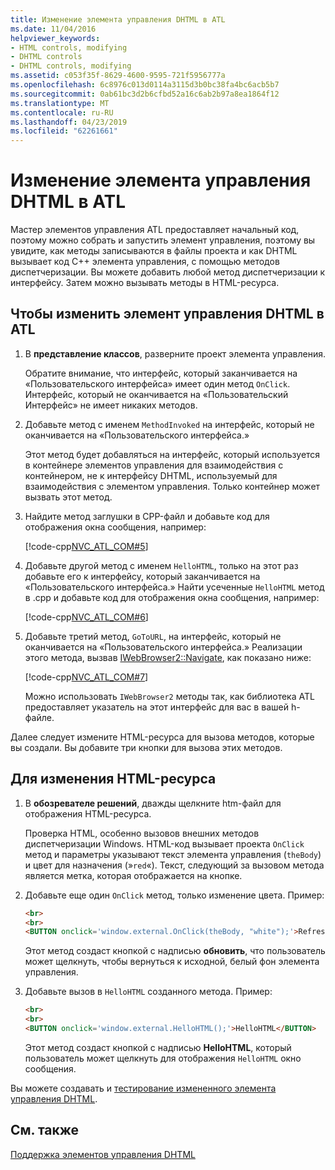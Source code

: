 ```yaml
---
title: Изменение элемента управления DHTML в ATL
ms.date: 11/04/2016
helpviewer_keywords:
- HTML controls, modifying
- DHTML controls
- DHTML controls, modifying
ms.assetid: c053f35f-8629-4600-9595-721f5956777a
ms.openlocfilehash: 6c8976c013d0114a3115d3b0bc38fa4bc6acb5b7
ms.sourcegitcommit: 0ab61bc3d2b6cfbd52a16c6ab2b97a8ea1864f12
ms.translationtype: MT
ms.contentlocale: ru-RU
ms.lasthandoff: 04/23/2019
ms.locfileid: "62261661"
---
```

# <a name="modifying-the-atl-dhtml-control"></a>Изменение элемента управления DHTML в ATL

Мастер элементов управления ATL предоставляет начальный код, поэтому можно собрать и запустить элемент управления, поэтому вы увидите, как методы записываются в файлы проекта и как DHTML вызывает код C++ элемента управления, с помощью методов диспетчеризации. Вы можете добавить любой метод диспетчеризации к интерфейсу. Затем можно вызывать методы в HTML-ресурса.

## <a name="to-modify-the-atl-dhtml-control"></a>Чтобы изменить элемент управления DHTML в ATL

1. В **представление классов**, разверните проект элемента управления.

   Обратите внимание, что интерфейс, который заканчивается на «Пользовательского интерфейса» имеет один метод `OnClick`. Интерфейс, который не оканчивается на «Пользовательский Интерфейс» не имеет никаких методов.

1. Добавьте метод с именем `MethodInvoked` на интерфейс, который не оканчивается на «Пользовательского интерфейса.»

   Этот метод будет добавляться на интерфейс, который используется в контейнере элементов управления для взаимодействия с контейнером, не к интерфейсу DHTML, используемый для взаимодействия с элементом управления. Только контейнер может вызвать этот метод.

1. Найдите метод заглушки в CPP-файл и добавьте код для отображения окна сообщения, например:

   [!code-cpp[NVC_ATL_COM#5](../atl/codesnippet/cpp/modifying-the-atl-dhtml-control_1.cpp)]

1. Добавьте другой метод с именем `HelloHTML`, только на этот раз добавьте его к интерфейсу, который заканчивается на «Пользовательского интерфейса.» Найти усеченные `HelloHTML` метод в .cpp и добавьте код для отображения окна сообщения, например:

   [!code-cpp[NVC_ATL_COM#6](../atl/codesnippet/cpp/modifying-the-atl-dhtml-control_2.cpp)]

1. Добавьте третий метод, `GoToURL`, на интерфейс, который не оканчивается на «Пользовательского интерфейса.» Реализации этого метода, вызвав [IWebBrowser2::Navigate](https://msdn.microsoft.com/library/aa752133.aspx), как показано ниже:

   [!code-cpp[NVC_ATL_COM#7](../atl/codesnippet/cpp/modifying-the-atl-dhtml-control_3.cpp)]

   Можно использовать `IWebBrowser2` методы так, как библиотека ATL предоставляет указатель на этот интерфейс для вас в вашей h-файле.

Далее следует измените HTML-ресурса для вызова методов, которые вы создали. Вы добавите три кнопки для вызова этих методов.

## <a name="to-modify-the-html-resource"></a>Для изменения HTML-ресурса

1. В **обозревателе решений**, дважды щелкните htm-файл для отображения HTML-ресурса.

   Проверка HTML, особенно вызовов внешних методов диспетчеризации Windows. HTML-код вызывает проекта `OnClick` метод и параметры указывают текст элемента управления (`theBody`) и цвет для назначения (»`red`«). Текст, следующий за вызовом метода является метка, которая отображается на кнопке.

1. Добавьте еще один `OnClick` метод, только изменение цвета. Пример:

    ```html
    <br>
    <br>
    <BUTTON onclick='window.external.OnClick(theBody, "white");'>Refresh</BUTTON>
    ```

   Этот метод создаст кнопкой с надписью **обновить**, что пользователь может щелкнуть, чтобы вернуться к исходной, белый фон элемента управления.

1. Добавьте вызов в `HelloHTML` созданного метода. Пример:

    ```html
    <br>
    <br>
    <BUTTON onclick='window.external.HelloHTML();'>HelloHTML</BUTTON>
    ```

   Этот метод создаст кнопкой с надписью **HelloHTML**, который пользователь может щелкнуть для отображения `HelloHTML` окно сообщения.

Вы можете создавать и [тестирование измененного элемента управления DHTML](../atl/testing-the-modified-atl-dhtml-control.md).

## <a name="see-also"></a>См. также

[Поддержка элементов управления DHTML](../atl/atl-support-for-dhtml-controls.md)
